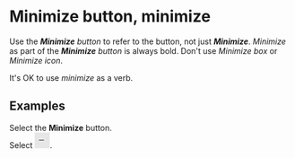 # Minimize button, minimize

Use the ***Minimize*** *button* to refer to the button, not just ***Minimize***. *Minimize* as part of the ***Minimize*** *button* is always bold. Don't use *Minimize box* or *Minimize icon*. 

It's OK to use *minimize* as a verb. 

## Examples

Select the **Minimize** button.   
Select ![](media/minimize-button-minimize/1223646377.png).
